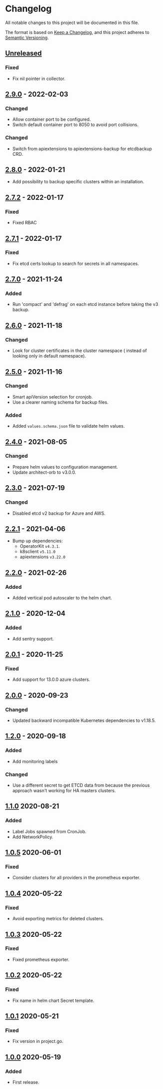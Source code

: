 # Changelog

All notable changes to this project will be documented in this file.

The format is based on [Keep a Changelog](https://keepachangelog.com/en/1.0.0/),
and this project adheres to [Semantic Versioning](https://semver.org/spec/v2.0.0.html).

## [Unreleased]

### Fixed

- Fix nil pointer in collector.

## [2.9.0] - 2022-02-03

### Changed

- Allow container port to be configured.
- Switch default container port to 8050 to avoid port collisions.

### Changed

- Switch from apiextensions to apiextensions-backup for etcdbackup CRD.

## [2.8.0] - 2022-01-21

- Add possibility to backup specific clusters within an installation.

## [2.7.2] - 2022-01-17

### Fixed

- Fixed RBAC

## [2.7.1] - 2022-01-17

### Fixed

- Fix etcd certs lookup to search for secrets in all namespaces.

## [2.7.0] - 2021-11-24

### Added

- Run 'compact' and 'defrag' on each etcd instance before taking the v3 backup.

## [2.6.0] - 2021-11-18

### Changed

- Look for cluster certificates in the cluster namespace ( instead of looking only in default namespace).

## [2.5.0] - 2021-11-16

### Changed

- Smart apiVersion selection for cronjob.
- Use a clearer naming schema for backup files.

### Added

- Added `values.schema.json` file to validate helm values.

## [2.4.0] - 2021-08-05

### Changed

- Prepare helm values to configuration management.
- Update architect-orb to v3.0.0.

## [2.3.0] - 2021-07-19

### Changed

- Disabled etcd v2 backup for Azure and AWS.

## [2.2.1] - 2021-04-06

- Bump up dependencies:
  - OperatorKit `v4.3.1`.
  - k8sclient `v5.11.0`
  - apiextensions `v3.22.0`

## [2.2.0] - 2021-02-26

### Added

- Added vertical pod autoscaler to the helm chart.

## [2.1.0] - 2020-12-04

### Added

- Add sentry support.

## [2.0.1] - 2020-11-25

### Fixed

- Add support for 13.0.0 azure clusters.

## [2.0.0] - 2020-09-23

### Changed

- Updated backward incompatible Kubernetes dependencies to v1.18.5.

## [1.2.0] - 2020-09-18

### Added

- Add monitoring labels

### Changed

- Use a different secret to get ETCD data from because the previous approach wasn't working for HA masters clusters.

## [1.1.0] 2020-08-21

### Added

- Label Jobs spawned from CronJob.
- Add NetworkPolicy.

## [1.0.5] 2020-06-01

### Fixed

- Consider clusters for all providers in the prometheus exporter.

## [1.0.4] 2020-05-22

### Fixed

- Avoid exporting metrics for deleted clusters.

## [1.0.3] 2020-05-22

### Fixed

- Fixed prometheus exporter.

## [1.0.2] 2020-05-22

### Fixed

- Fix name in helm chart Secret template.

## [1.0.1] 2020-05-21

### Fixed

- Fix version in project.go.

## [1.0.0] 2020-05-19

### Added

- First release.

[Unreleased]: https://github.com/giantswarm/giantswarm/compare/v2.9.0...HEAD
[2.9.0]: https://github.com/giantswarm/giantswarm/compare/v2.8.0...v2.9.0
[2.8.0]: https://github.com/giantswarm/etcd-backup-operator/compare/v2.7.2...v2.8.0
[2.7.2]: https://github.com/giantswarm/etcd-backup-operator/compare/v2.7.1...v2.7.2
[2.7.1]: https://github.com/giantswarm/etcd-backup-operator/compare/v2.7.0...v2.7.1
[2.7.0]: https://github.com/giantswarm/etcd-backup-operator/compare/v2.6.0...v2.7.0
[2.6.0]: https://github.com/giantswarm/etcd-backup-operator/compare/v2.5.0...v2.6.0
[2.5.0]: https://github.com/giantswarm/etcd-backup-operator/compare/v2.4.0...v2.5.0
[2.4.0]: https://github.com/giantswarm/etcd-backup-operator/compare/v2.3.0...v2.4.0
[2.3.0]: https://github.com/giantswarm/etcd-backup-operator/compare/v2.2.1...v2.3.0
[2.2.1]: https://github.com/giantswarm/etcd-backup-operator/compare/v2.2.0...v2.2.1
[2.2.0]: https://github.com/giantswarm/etcd-backup-operator/compare/v2.1.0...v2.2.0
[2.1.0]: https://github.com/giantswarm/etcd-backup-operator/compare/v2.0.1...v2.1.0
[2.0.1]: https://github.com/giantswarm/etcd-backup-operator/compare/v2.0.0...v2.0.1
[2.0.0]: https://github.com/giantswarm/etcd-backup-operator/compare/v1.2.0...v2.0.0
[1.2.0]: https://github.com/giantswarm/etcd-backup-operator/compare/v1.1.0...v1.2.0
[1.1.0]: https://github.com/giantswarm/etcd-backup-operator/compare/v1.0.5...v1.1.0
[1.0.5]: https://github.com/giantswarm/etcd-backup-operator/compare/v1.0.4...v1.0.5
[1.0.4]: https://github.com/giantswarm/etcd-backup-operator/compare/v1.0.3...v1.0.4
[1.0.3]: https://github.com/giantswarm/etcd-backup-operator/compare/v1.0.2...v1.0.3
[1.0.2]: https://github.com/giantswarm/etcd-backup-operator/compare/v1.0.1...v1.0.2
[1.0.1]: https://github.com/giantswarm/etcd-backup-operator/compare/v1.0.0...v1.0.1
[1.0.0]: https://github.com/giantswarm/etcd-backup-operator/releases/tag/v1.0.0
